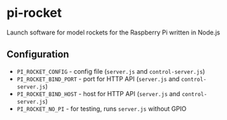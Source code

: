# pi-rocket

Launch software for model rockets for the Raspberry Pi written in Node.js

## Configuration

- `PI_ROCKET_CONFIG` - config file (`server.js` and `control-server.js`)
- `PI_ROCKET_BIND_PORT` - port for HTTP API (`server.js` and `control-server.js`)
- `PI_ROCKET_BIND_HOST` - host for HTTP API (`server.js` and `control-server.js`)
- `PI_ROCKET_NO_PI` - for testing, runs `server.js` without GPIO
